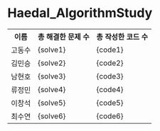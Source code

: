 # Haedal_AlgorithmStudy

<table>
    <th>   이름   </th>
    <th>   총 해결한 문제 수   </th>
    <th>   총 작성한 코드 수   </th>
    <tr>
        <td> 고동수 </td>
        <td> {solve1} </td>
        <td> {code1} </td>
    </tr>
    <tr>
        <td> 김민승 </td>
        <td> {solve2} </td>
        <td> {code2} </td>
    </tr>
    <tr>
        <td> 남현호 </td>
        <td> {solve3} </td>
        <td> {code3} </td>
    </tr>
    <tr>
        <td> 류정민 </td>
        <td> {solve4} </td>
        <td> {code4} </td>
    </tr>
    <tr>
        <td> 이창석</td>
        <td> {solve5} </td>
        <td> {code5} </td>
    </tr>
    <tr>
        <td> 최수연 </td>
        <td> {solve6} </td>
        <td> {code6} </td>
    </tr>
</table>
